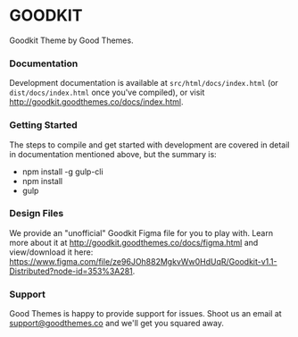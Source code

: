# GOODKIT #

Goodkit Theme by Good Themes.

### Documentation ###

Development documentation is available at `src/html/docs/index.html` (or `dist/docs/index.html` once you've compiled), or visit http://goodkit.goodthemes.co/docs/index.html.

### Getting Started ###

The steps to compile and get started with development are covered in detail in documentation mentioned above, but the summary is:

- npm install -g gulp-cli
- npm install
- gulp

### Design Files ###

We provide an "unofficial" Goodkit Figma file for you to play with. Learn more about it at http://goodkit.goodthemes.co/docs/figma.html and view/download it here: https://www.figma.com/file/ze96JOh882MgkvWw0HdUqR/Goodkit-v1.1-Distributed?node-id=353%3A281.

### Support ###

Good Themes is happy to provide support for issues. Shoot us an email at support@goodthemes.co and we'll get you squared away.